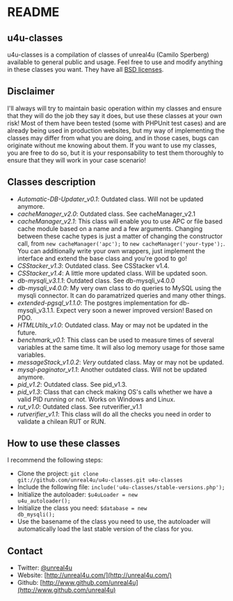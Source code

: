 README
==============

u4u-classes
--------------

u4u-classes is a compilation of classes of unreal4u (Camilo Sperberg) available to general public and usage. Feel free
to use and modify anything in these classes you want. They have all [BSD licenses](http://en.wikipedia.org/wiki/BSD_licenses).

Disclaimer
--------------

I'll always will try to maintain basic operation within my classes and ensure that they will do the job they say it does,
but use these classes at your own risk! Most of them have been tested (some with PHPUnit test cases) and are already
being used in production websites, but my way of implementing the classes may differ from what you are doing, and in
those cases, bugs can originate without me knowing about them. If you want to use my classes, you are free to do so, but
it is your responsability to test them thoroughly to ensure that they will work in your case scenario!

Classes description
--------------

* *Automatic-DB-Updater_v0.1*: Outdated class. Will not be updated anymore.
* *cacheManager_v2.0*: Outdated class. See cacheManager_v2.1
* *cacheManager_v2.1*: This class will enable you to use APC or file based cache module based on a name and a few
  arguments. Changing between these cache types is just a matter of changing the constructor call, from
  `new cacheManager('apc');` to `new cacheManager('your-type');`. You can additionally write your own wrappers, just
  implement the interface and extend the base class and you're good to go!
* *CSStacker_v1.3*: Outdated class. See CSStacker v1.4.
* *CSStacker_v1.4*: A little more updated class. Will be updated soon.
* *db-mysqli_v3.1.1*: Outdated class. See db-mysqli_v4.0.0
* *db-mysqli_v4.0.0*: My very own class to do queries to MySQL using the mysqli connector. It can do paramatrized
  queries and many other things.
* *extended-pgsql_v1.1.0*: The postgres implementation for db-mysqli_v3.1.1. Expect very soon a newer improved version!
  Based on PDO.
* *HTMLUtils_v1.0*: Outdated class. May or may not be updated in the future.
* *benchmark_v0.1*: This class can be used to measure times of several variables at the same time. It will also log
  memory usage for those same variables.
* *messageStack_v1.0.2*: _Very_ outdated class. May or may not be updated.
* *mysql-paginator_v1.1*: Another outdated class. Will not be updated anymore.
* *pid_v1.2*: Outdated class. See pid_v1.3.
* *pid_v1.3*: Class that can check making OS's calls whether we have a valid PID running or not. Works on Windows and
  Linux.
* *rut_v1.0*: Outdated class. See rutverifier_v1.1
* *rutverifier_v1.1*: This class will do all the checks you need in order to validate a chilean RUT or RUN. 

How to use these classes
--------------

I recommend the following steps: 
* Clone the project: <code>git clone git://github.com/unreal4u/u4u-classes.git u4u-classes</code>
* Include the following file: <code>include('u4u-classes/stable-versions.php');</code>
* Initialize the autoloader: <code>$u4uLoader = new u4u_autoloader();</code>
* Initialize the class you need: <code>$database = new db_mysqli();</code>
* Use the basename of the class you need to use, the autoloader will automatically load the last stable version of the
  class for you. 

Contact
--------------

* Twitter: [@unreal4u](http://twitter.com/unreal4u)
* Website: [http://unreal4u.com/](http://unreal4u.com/)
* Github:  [http://www.github.com/unreal4u](http://www.github.com/unreal4u)
